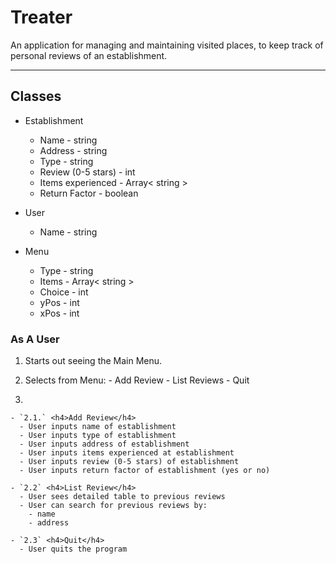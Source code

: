 # Treater
An application for managing and maintaining visited places, to keep track of personal reviews of an establishment.

----

## Classes
  - Establishment
    - Name - string
    - Address - string
    - Type - string
    - Review (0-5 stars) - int
    - Items experienced - Array< string >
    - Return Factor - boolean

  - User
    - Name - string

  - Menu
    - Type - string
    - Items - Array< string >
    - Choice - int
    - yPos - int
    - xPos - int

### As A User
  1. Starts out seeing the Main Menu.

  2. Selects from Menu:
    - Add Review
    - List Reviews
    - Quit

  3.
    - `2.1.` <h4>Add Review</h4>
      - User inputs name of establishment
      - User inputs type of establishment
      - User inputs address of establishment
      - User inputs items experienced at establishment
      - User inputs review (0-5 stars) of establishment
      - User inputs return factor of establishment (yes or no)

    - `2.2` <h4>List Review</h4>
      - User sees detailed table to previous reviews
      - User can search for previous reviews by:
        - name
        - address

    - `2.3` <h4>Quit</h4>
      - User quits the program
